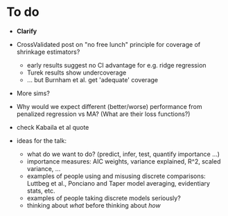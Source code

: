 # To do

- **Clarify**

- CrossValidated post on "no free lunch" principle for coverage of shrinkage estimators?
    - early results suggest no CI advantage for e.g. ridge regression
	- Turek results show undercoverage
	- ... but Burnham et al. get 'adequate' coverage
- More sims?
- Why would we expect different (better/worse) performance from penalized regression vs MA?  (What are their loss functions?)
- check Kabaila et al quote

- ideas for the talk:
    - what do we want to do? (predict, infer, test, quantify importance ...)
	- importance measures: AIC weights, variance explained, R^2, scaled variance, ...
	- examples of people using and misusing discrete comparisons: Luttbeg et al., Ponciano and Taper model averaging, evidentiary stats, etc.
	- examples of people taking discrete models seriously?
	- thinking about *what* before thinking about *how*
